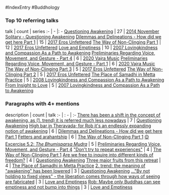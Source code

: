 #IndexEntry #Buddhology

### Top 10 referring talks
talk | count | series
:- | - |: -
<a data-href="Questioning Awakening" href="Questioning+Awakening" class="internal-link">Questioning Awakening</a> | 27 | <a data-href="2014 November Solitary - Questioning Awakening" href="2014+November+Solitary+-+Questioning+Awakening" class="internal-link">2014 November Solitary - Questioning Awakening</a>
<a data-href="Dilemmas and Delineations - How did we get here Part 1" href="Dilemmas+and+Delineations+-+How+did+we+get+here+Part+1" class="internal-link">Dilemmas and Delineations - How did we get here Part 1</a> | 15 | <a data-href="2017 Eros Unfettered" href="2017+Eros+Unfettered" class="internal-link">2017 Eros Unfettered</a>
<a data-href="The Way of Non-Clinging Part 1" href="The+Way+of+Non-Clinging+Part+1" class="internal-link">The Way of Non-Clinging Part 1</a> | 12 | <a data-href="2017 Eros Unfettered" href="2017+Eros+Unfettered" class="internal-link">2017 Eros Unfettered</a>
<a data-href="Love and Emptiness" href="Love+and+Emptiness" class="internal-link">Love and Emptiness</a> | 10 | <a data-href="2007 Lovingkindness and Compassion As a Path to Awakening" href="2007+Lovingkindness+and+Compassion+As+a+Path+to+Awakening" class="internal-link">2007 Lovingkindness and Compassion As a Path to Awakening</a>
<a data-href="Preliminaries Regarding Voice, Movement, and Gesture - Part 4" href="Preliminaries+Regarding+Voice%2C+Movement%2C+and+Gesture+-+Part+4" class="internal-link">Preliminaries Regarding Voice, Movement, and Gesture - Part 4</a> | 6 | <a data-href="2020 Vajra Music" href="2020+Vajra+Music" class="internal-link">2020 Vajra Music</a>
<a data-href="Preliminaries Regarding Voice, Movement, and Gesture - Part 1" href="Preliminaries+Regarding+Voice%2C+Movement%2C+and+Gesture+-+Part+1" class="internal-link">Preliminaries Regarding Voice, Movement, and Gesture - Part 1</a> | 6 | <a data-href="2020 Vajra Music" href="2020+Vajra+Music" class="internal-link">2020 Vajra Music</a>
<a data-href="The Way of Non-Clinging Part 3" href="The+Way+of+Non-Clinging+Part+3" class="internal-link">The Way of Non-Clinging Part 3</a> | 5 | <a data-href="2017 Eros Unfettered" href="2017+Eros+Unfettered" class="internal-link">2017 Eros Unfettered</a>
<a data-href="The Way of Non-Clinging Part 2" href="The+Way+of+Non-Clinging+Part+2" class="internal-link">The Way of Non-Clinging Part 2</a> | 5 | <a data-href="2017 Eros Unfettered" href="2017+Eros+Unfettered" class="internal-link">2017 Eros Unfettered</a>
<a data-href="The Place of Samadhi in Metta Practice" href="The+Place+of+Samadhi+in+Metta+Practice" class="internal-link">The Place of Samadhi in Metta Practice</a> | 5 | <a data-href="2008 Lovingkindness and Compassion As a Path to Awakening" href="2008+Lovingkindness+and+Compassion+As+a+Path+to+Awakening" class="internal-link">2008 Lovingkindness and Compassion As a Path to Awakening</a>
<a data-href="From Insight to Love" href="From+Insight+to+Love" class="internal-link">From Insight to Love</a> | 5 | <a data-href="2007 Lovingkindness and Compassion As a Path to Awakening" href="2007+Lovingkindness+and+Compassion+As+a+Path+to+Awakening" class="internal-link">2007 Lovingkindness and Compassion As a Path to Awakening</a>

### Paragraphs with 4+ mentions
description | count | talk
:- | : - | :-
<a aria-label-position="top" aria-label="Questioning Awakening > There has been a shift in the concept of awakening as 1 trend it is referred much less nowadays" data-href="Questioning Awakening#There has been a shift in the concept of awakening as 1 trend it is referred much less nowadays" href="Questioning+Awakening#There+has+been+a+shift+in+the+concept+of+awakening+as+1+trend+it+is+referred+much+less+nowadays" class="internal-link">There has been a shift in the concept of awakening, as (1. trend) it is referred much less nowadays</a> | 7 | <a data-href="Questioning Awakening" href="Questioning+Awakening" class="internal-link">Questioning Awakening</a>
<a aria-label-position="top" aria-label="Dilemmas and Delineations - How did we get here Part 1 > High bar in Theravada; for Rob its an endlessly expanding notion of awakening" data-href="Dilemmas and Delineations - How did we get here Part 1#High bar in Theravada; for Rob it's an endlessly expanding notion of awakening" href="Dilemmas+and+Delineations+-+How+did+we+get+here+Part+1#High+bar+in+Theravada%3B+for+Rob+it%27s+an+endlessly+expanding+notion+of+awakening" class="internal-link">High bar in Theravada; for Rob it&#x27;s an endlessly expanding notion of awakening</a> | 6 | <a data-href="Dilemmas and Delineations - How did we get here Part 1" href="Dilemmas+and+Delineations+-+How+did+we+get+here+Part+1" class="internal-link">Dilemmas and Delineations - How did we get here Part 1</a>
<a aria-label-position="top" aria-label="The Way of Non-Clinging Part 1 > Fetters and arahantship" data-href="The Way of Non-Clinging Part 1#Fetters and arahantship" href="The+Way+of+Non-Clinging+Part+1#Fetters+and+arahantship" class="internal-link">Fetters and arahantship</a> | 6 | <a data-href="The Way of Non-Clinging Part 1" href="The+Way+of+Non-Clinging+Part+1" class="internal-link">The Way of Non-Clinging Part 1</a>
<a aria-label-position="top" aria-label="Preliminaries Regarding Voice, Movement, and Gesture - Part 4 > 🟡 Excercise 5 2 _The Bhumisparsa Mudra_" data-href="Preliminaries Regarding Voice, Movement, and Gesture - Part 4#🟡 Excercise 5 2 _The Bhumisparsa Mudra_" href="Preliminaries+Regarding+Voice%2C+Movement%2C+and+Gesture+-+Part+4#%F0%9F%9F%A1+Excercise+5+2+_The+Bhumisparsa+Mudra_" class="internal-link">🟡 Excercise 5.2: _The Bhumisparsa Mudra_</a> | 5 | <a data-href="Preliminaries Regarding Voice, Movement, and Gesture - Part 4" href="Preliminaries+Regarding+Voice%2C+Movement%2C+and+Gesture+-+Part+4" class="internal-link">Preliminaries Regarding Voice, Movement, and Gesture - Part 4</a>
<a aria-label-position="top" aria-label="The Way of Non-Clinging Part 1 > Dont try to repeat experiences" data-href="The Way of Non-Clinging Part 1#Don't try to repeat experiences" href="The+Way+of+Non-Clinging+Part+1#%22Don%27t+try+to+repeat+experiences%22" class="internal-link">&quot;Don&#x27;t try to repeat experiences&quot;</a> | 4 | <a data-href="The Way of Non-Clinging Part 1" href="The+Way+of+Non-Clinging+Part+1" class="internal-link">The Way of Non-Clinging Part 1</a>
<a aria-label-position="top" aria-label="Questioning Awakening > Are we free to inquire into different kinds of freedom" data-href="Questioning Awakening#Are we free to inquire into different kinds of freedom" href="Questioning+Awakening#Are+we+free+to+inquire+into+different+kinds+of+freedom" class="internal-link">Are we free to inquire into different kinds of freedom?</a> | 4 | <a data-href="Questioning Awakening" href="Questioning+Awakening" class="internal-link">Questioning Awakening</a>
<a aria-label-position="top" aria-label="The Place of Samadhi in Metta Practice > Three major fruits from this retreat" data-href="The Place of Samadhi in Metta Practice#Three major fruits from this retreat" href="The+Place+of+Samadhi+in+Metta+Practice#Three+major+fruits+from+this+retreat" class="internal-link">Three major fruits from this retreat</a> | 4 | <a data-href="The Place of Samadhi in Metta Practice" href="The+Place+of+Samadhi+in+Metta+Practice" class="internal-link">The Place of Samadhi in Metta Practice</a>
<a aria-label-position="top" aria-label="Questioning Awakening > 2 trend the meaning of awakening has been lowered" data-href="Questioning Awakening#2 trend the meaning of awakening has been lowered" href="Questioning+Awakening#2+trend+the+meaning+of+%22awakening%22+has+been+lowered" class="internal-link">2. trend: the meaning of &quot;awakening&quot; has been lowered</a> | 3 | <a data-href="Questioning Awakening" href="Questioning+Awakening" class="internal-link">Questioning Awakening</a>
<a aria-label-position="top" aria-label="Love and Emptiness >  By not holding to fixed views - the liberation comes through how ways of seeing are fabricated" data-href="Love and Emptiness# By not holding to fixed views - the liberation comes through how ways of seeing are fabricated" href="Love+and+Emptiness#+%22By+not+holding+to+fixed+views%22+-+the+liberation+comes+through+how+ways+of+seeing+are+fabricated" class="internal-link">...&quot;By not holding to fixed views&quot; - the liberation comes through how ways of seeing are fabricated</a> | 3 | <a data-href="Love and Emptiness" href="Love+and+Emptiness" class="internal-link">Love and Emptiness</a>
<a aria-label-position="top" aria-label="Love and Emptiness > Rob Maybe only Buddhas can see emptiness and not bump into things" data-href="Love and Emptiness#Rob Maybe only Buddhas can see emptiness and not bump into things" href="Love+and+Emptiness#Rob+Maybe+only+Buddhas+can+see+emptiness+and+not+bump+into+things" class="internal-link">Rob: Maybe only Buddhas can see emptiness and not bump into things</a> | 3 | <a data-href="Love and Emptiness" href="Love+and+Emptiness" class="internal-link">Love and Emptiness</a>

